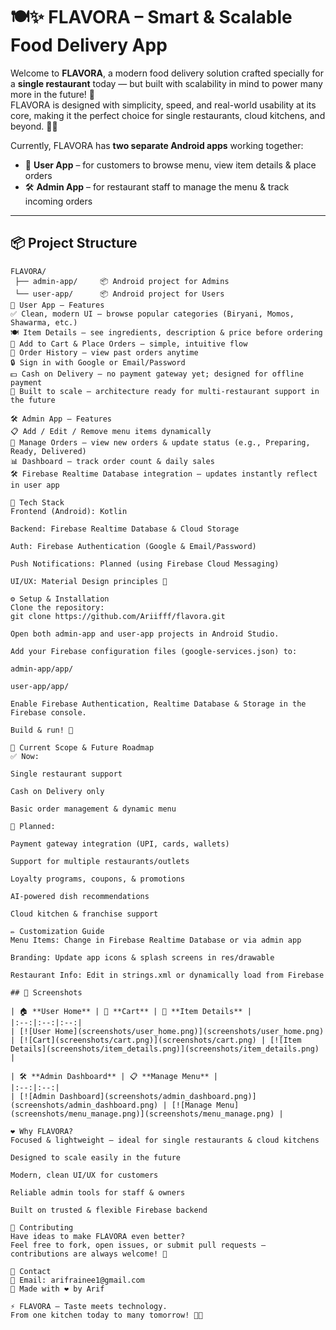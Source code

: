 # 🍽️✨ **FLAVORA** – Smart & Scalable Food Delivery App

Welcome to **FLAVORA**, a modern food delivery solution crafted specially for a **single restaurant** today — but built with scalability in mind to power many more in the future! 🚀  
FLAVORA is designed with simplicity, speed, and real-world usability at its core, making it the perfect choice for single restaurants, cloud kitchens, and beyond. 🌱🍔

Currently, FLAVORA has **two separate Android apps** working together:

- 📱 **User App** – for customers to browse menu, view item details & place orders  
- 🛠️ **Admin App** – for restaurant staff to manage the menu & track incoming orders

---

## 📦 **Project Structure**

```plaintext
FLAVORA/
 ├── admin-app/     📦 Android project for Admins
 └── user-app/      📦 Android project for Users
📲 User App – Features
✅ Clean, modern UI – browse popular categories (Biryani, Momos, Shawarma, etc.)
🍽️ Item Details – see ingredients, description & price before ordering
🛒 Add to Cart & Place Orders – simple, intuitive flow
📝 Order History – view past orders anytime
🔒 Sign in with Google or Email/Password
💵 Cash on Delivery – no payment gateway yet; designed for offline payment
🌱 Built to scale – architecture ready for multi-restaurant support in the future

🛠️ Admin App – Features
📋 Add / Edit / Remove menu items dynamically
🚚 Manage Orders – view new orders & update status (e.g., Preparing, Ready, Delivered)
📊 Dashboard – track order count & daily sales
🛠 Firebase Realtime Database integration – updates instantly reflect in user app

🔧 Tech Stack
Frontend (Android): Kotlin

Backend: Firebase Realtime Database & Cloud Storage

Auth: Firebase Authentication (Google & Email/Password)

Push Notifications: Planned (using Firebase Cloud Messaging)

UI/UX: Material Design principles 🎨

⚙️ Setup & Installation
Clone the repository:
git clone https://github.com/Ariifff/flavora.git

Open both admin-app and user-app projects in Android Studio.

Add your Firebase configuration files (google-services.json) to:

admin-app/app/

user-app/app/

Enable Firebase Authentication, Realtime Database & Storage in the Firebase console.

Build & run! 🚀

🌱 Current Scope & Future Roadmap
✅ Now:

Single restaurant support

Cash on Delivery only

Basic order management & dynamic menu

🔮 Planned:

Payment gateway integration (UPI, cards, wallets)

Support for multiple restaurants/outlets

Loyalty programs, coupons, & promotions

AI-powered dish recommendations

Cloud kitchen & franchise support

✏️ Customization Guide
Menu Items: Change in Firebase Realtime Database or via admin app

Branding: Update app icons & splash screens in res/drawable

Restaurant Info: Edit in strings.xml or dynamically load from Firebase

## 📸 Screenshots

| 🏠 **User Home** | 🛒 **Cart** | 🍗 **Item Details** |
|:--:|:--:|:--:|
| [![User Home](screenshots/user_home.png)](screenshots/user_home.png) | [![Cart](screenshots/cart.png)](screenshots/cart.png) | [![Item Details](screenshots/item_details.png)](screenshots/item_details.png) |

| 🛠️ **Admin Dashboard** | 📋 **Manage Menu** |
|:--:|:--:|
| [![Admin Dashboard](screenshots/admin_dashboard.png)](screenshots/admin_dashboard.png) | [![Manage Menu](screenshots/menu_manage.png)](screenshots/menu_manage.png) |

❤️ Why FLAVORA?
Focused & lightweight – ideal for single restaurants & cloud kitchens

Designed to scale easily in the future

Modern, clean UI/UX for customers

Reliable admin tools for staff & owners

Built on trusted & flexible Firebase backend

🤝 Contributing
Have ideas to make FLAVORA even better?
Feel free to fork, open issues, or submit pull requests – contributions are always welcome! 🌟

📧 Contact
📩 Email: arifrainee1@gmail.com
📍 Made with ❤️ by Arif

⚡ FLAVORA – Taste meets technology.
From one kitchen today to many tomorrow! 🍲🚀
